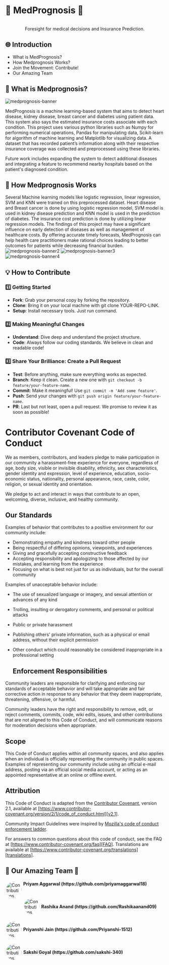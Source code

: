 # 🏥 MedPrognosis 🏥 </h1>

<div style="display: flex; justify-content: center"/>
</div>

<p style = "text-align: center"> 
Foresight for medical decisions and Insurance Prediction.
</p>

## 🌐 Introduction
- What is MedPrognosis?
- How Medprognosis Works?
- Join the Movement: Contribute!
- Our Amazing Team


## 🤖 What is Medprognosis?

![medprognosis-banner](1_webpage.png)

MedPrognosis is a machine learning-based system that aims to detect heart disease, kidney disease, breast cancer and diabetes using patient data. This system also says the estimated insurance costs associate with each condition. This project uses various python libraries such as Numpy for performing numerical operations, Pandas for manipulating data, Scikit-learn for algorithm of machine learning and Matplotlib for visualizing data. A dataset that has recorded patient’s information along with their respective insurance coverage was collected and preprocessed using these libraries.

Future work includes expanding the system to detect additional diseases and integrating a feature to recommend nearby hospitals based on the patient's diagnosed condition.


## 🚀 How Medprognosis Works

Several Machine learning models like logistic regression, linear regression, SVM and KNN were trained on this preprocessed dataset. Heart disease and Breast cancer is done by using logistic regression model, SVM model is used in kidney disease prediction and KNN model is used in the prediction of diabetes.  The insurance cost prediction is done by utilizing linear regression models. The findings of this project may have a significant influence on early detection of diseases as well as management of healthcare costs. By offering accurate timely forecasts, MedPrognosis can help health care practitioners make rational choices leading to better outcomes for patients while decreasing financial burden.
![medprognosis-banner2](2_webpage.png)
![medprognosis-banner3](3_webpage.png)
![medprognosis-banner4](4_webpage.png)

## 💡 How to Contribute

  ### 1️⃣ Getting Started

  - **Fork**: Grab your personal copy by forking the repository.
  - **Clone**: Bring it on your local machine with git clone YOUR-REPO-LINK.
  - **Setup**: Install necessary tools. Just run command.

  ### 2️⃣ Making Meaningful Changes

  - **Understand**: Dive deep and understand the project structure.
  - **Code**: Always follow our coding standards. We believe in clean and readable code!

  ### 3️⃣ Share Your Brilliance: Create a Pull Request

  - **Test**: Before anything, make sure everything works as expected.
  - **Branch**: Keep it clean. Create a new one with `git checkout -b feature/your-feature-name`.
  - **Commit**: Make it meaningful! Use `git commit -m 'Add some feature'`.
  - **Push**: Send your changes with `git push origin feature/your-feature-name`.
  - **PR**: Last but not least, open a pull request. We promise to review it as soon as possible!

# Contributor Covenant Code of Conduct


We as members, contributors, and leaders pledge to make participation in our
community a harassment-free experience for everyone, regardless of age, body
size, visible or invisible disability, ethnicity, sex characteristics, gender
identity and expression, level of experience, education, socio-economic status,
nationality, personal appearance, race, caste, color, religion, or sexual
identity and orientation.

We pledge to act and interact in ways that contribute to an open, welcoming,
diverse, inclusive, and healthy community.

## Our Standards

Examples of behavior that contributes to a positive environment for our
community include:

- Demonstrating empathy and kindness toward other people
- Being respectful of differing opinions, viewpoints, and experiences
- Giving and gracefully accepting constructive feedback
- Accepting responsibility and apologizing to those affected by our mistakes,
  and learning from the experience
- Focusing on what is best not just for us as individuals, but for the overall
  community

Examples of unacceptable behavior include:

- The use of sexualized language or imagery, and sexual attention or advances of
  any kind
- Trolling, insulting or derogatory comments, and personal or political attacks
- Public or private harassment
- Publishing others' private information, such as a physical or email address,
  without their explicit permission
- Other conduct which could reasonably be considered inappropriate in a
  professional setting

  ## Enforcement Responsibilities

Community leaders are responsible for clarifying and enforcing our standards of
acceptable behavior and will take appropriate and fair corrective action in
response to any behavior that they deem inappropriate, threatening, offensive,
or harmful.

Community leaders have the right and responsibility to remove, edit, or reject
comments, commits, code, wiki edits, issues, and other contributions that are
not aligned to this Code of Conduct, and will communicate reasons for moderation
decisions when appropriate.

## Scope

This Code of Conduct applies within all community spaces, and also applies when
an individual is officially representing the community in public spaces.
Examples of representing our community include using an official e-mail address,
posting via an official social media account, or acting as an appointed
representative at an online or offline event.

## Attribution

This Code of Conduct is adapted from the [Contributor Covenant][homepage],
version 2.1, available at
[https://www.contributor-covenant.org/version/2/1/code_of_conduct.html][v2.1].

Community Impact Guidelines were inspired by
[Mozilla's code of conduct enforcement ladder][Mozilla CoC].

For answers to common questions about this code of conduct, see the FAQ at
[https://www.contributor-covenant.org/faq][FAQ]. Translations are available at
[https://www.contributor-covenant.org/translations][translations].

[homepage]: https://www.contributor-covenant.org
[v2.1]: https://www.contributor-covenant.org/version/2/1/code_of_conduct.html
[Mozilla CoC]: https://github.com/mozilla/diversity
[FAQ]: https://www.contributor-covenant.org/faq
[translations]: https://www.contributor-covenant.org/translations

## 🙌 Our Amazing Team 🙌

<div align="left">
  <img src="https://github.com/priyamaggarwal18.png" alt="Contributions" align="left" style="border-radius: 50px; width: 50px; height: 50px; border: 2px solid white;">
  <h4 align="left">Priyam Aggarwal (https://github.com/priyamaggarwal18)</h4>
  <br>
  <img src="https://github.com/Rashikaanand.png" alt="Contributions" align="left" style="border-radius: 50px; width: 50px; height: 50px; border: 2px solid white;">
  <h4 align="left">Rashika Anand (https://github.com/Rashikaanand09)</h4>
  <br>
  <img src="https://github.com/Priyanshi-1512.png" alt="Contributions" align="left" style="border-radius: 50px; width: 50px; height: 50px; border: 2px solid white;">
  <h4 align="left">Priyanshi Jain (https://github.com/Priyanshi-1512)</h4>
  <br>
  <img src="https://github.com/sakshi-340.png" alt="Contributions" align="left" style="border-radius: 50px; width: 50px; height: 50px; border: 2px solid white;">
  <h4 align="left">Sakshi Goyal (https://github.com/sakshi-340)</h4>
</div>
